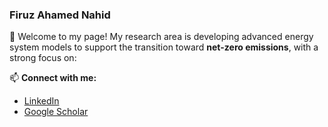 ### Firuz Ahamed Nahid

🌱 Welcome to my page! 
My research area is developing advanced energy system models to support the transition toward **net-zero emissions**, with a strong focus on:


📫 **Connect with me:**  
- [LinkedIn](https://www.linkedin.com/in/firuz-ahamed-nahid/)  
- [Google Scholar](https://scholar.google.com/citations?user=uqPruO4AAAAJ&hl=en)  
